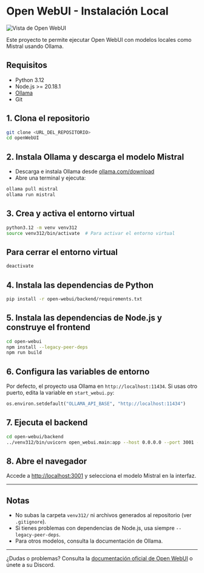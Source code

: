 # Open WebUI - Instalación Local

![Vista de Open WebUI](open-webui/static/openwebUI.png)

Este proyecto te permite ejecutar Open WebUI con modelos locales como Mistral usando Ollama.

## Requisitos
- Python 3.12
- Node.js >= 20.18.1
- [Ollama](https://ollama.com/download)
- Git

## 1. Clona el repositorio
```sh
git clone <URL_DEL_REPOSITORIO>
cd openWebUI
```

## 2. Instala Ollama y descarga el modelo Mistral
- Descarga e instala Ollama desde [ollama.com/download](https://ollama.com/download)
- Abre una terminal y ejecuta:
```sh
ollama pull mistral
ollama run mistral
```

## 3. Crea y activa el entorno virtual
```sh
python3.12 -m venv venv312
source venv312/bin/activate  # Para activar el entorno virtual
```

## Para cerrar el entorno virtual
```sh
deactivate
```

## 4. Instala las dependencias de Python
```sh
pip install -r open-webui/backend/requirements.txt
```

## 5. Instala las dependencias de Node.js y construye el frontend
```sh
cd open-webui
npm install --legacy-peer-deps
npm run build
```

## 6. Configura las variables de entorno
Por defecto, el proyecto usa Ollama en `http://localhost:11434`. Si usas otro puerto, edita la variable en `start_webui.py`:
```python
os.environ.setdefault("OLLAMA_API_BASE", "http://localhost:11434")
```

## 7. Ejecuta el backend
```sh
cd open-webui/backend
../venv312/bin/uvicorn open_webui.main:app --host 0.0.0.0 --port 3001 --reload
```

## 8. Abre el navegador
Accede a [http://localhost:3001](http://localhost:3001) y selecciona el modelo Mistral en la interfaz.

---

## Notas
- No subas la carpeta `venv312/` ni archivos generados al repositorio (ver `.gitignore`).
- Si tienes problemas con dependencias de Node.js, usa siempre `--legacy-peer-deps`.
- Para otros modelos, consulta la documentación de Ollama.

---

¿Dudas o problemas? Consulta la [documentación oficial de Open WebUI](https://github.com/open-webui/open-webui) o únete a su Discord.
